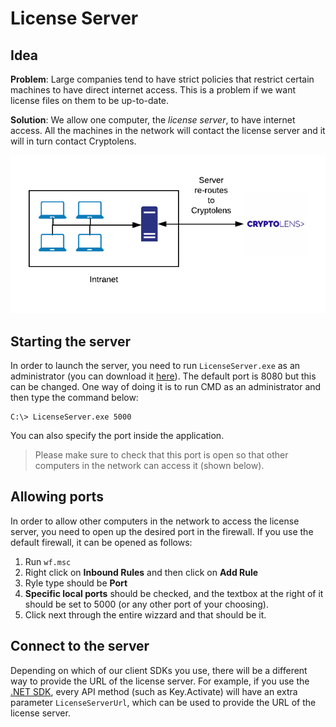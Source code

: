 # License Server

## Idea
**Problem**: Large companies tend to have strict policies that restrict certain machines to have direct internet access. This is a problem if we want license files on them to be up-to-date.

**Solution**: We allow one computer, the *license server*, to have internet access. All the machines in the network will contact the license server and it will in turn contact Cryptolens.

![](example.png)

## Starting the server

In order to launch the server, you need to run `LicenseServer.exe` as an administrator (you can download it [here](https://github.com/Cryptolens/license-server/releases)). The default port is 8080 but this can be changed.
One way of doing it is to run CMD as an administrator and then type the command below:

```
C:\> LicenseServer.exe 5000
```

You can also specify the port inside the application.

> Please make sure to check that this port is open so that other computers in the network can access it (shown below).

## Allowing ports

In order to allow other computers in the network to access the license server, you need to open up the desired port in the firewall. 
If you use the default firewall, it can be opened as follows:

1. Run `wf.msc`
2. Right click on **Inbound Rules** and then click on **Add Rule**
3. Ryle type should be **Port**
4. **Specific local ports** should be checked, and the textbox at the right of it should be set to 5000 (or any other port of your choosing).
5. Click next through the entire wizzard and that should be it.

## Connect to the server

Depending on which of our client SDKs you use, there will be a different way to provide the URL of the license server. For example, if you use the [.NET SDK](https://github.com/Cryptolens/cryptolens-dotnet), every API method (such as Key.Activate) will have an extra parameter `LicenseServerUrl`, which can be used to provide the URL of the license server.
